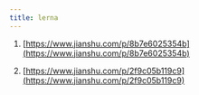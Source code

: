 ```yaml
---
title: lerna
---
```


1. [https://www.jianshu.com/p/8b7e6025354b](https://www.jianshu.com/p/8b7e6025354b)

2. [https://www.jianshu.com/p/2f9c05b119c9](https://www.jianshu.com/p/2f9c05b119c9)